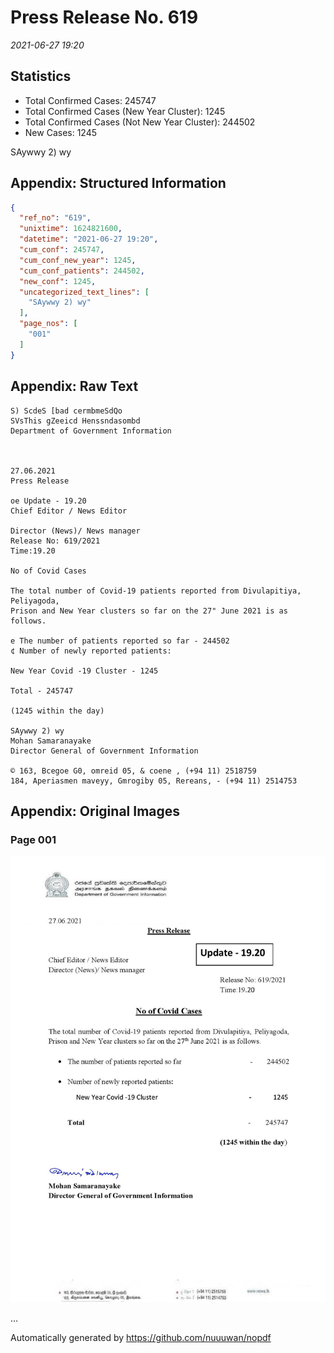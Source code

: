 
# Press Release No. 619
*2021-06-27 19:20*
## Statistics
* Total Confirmed Cases: 245747
* Total Confirmed Cases (New Year Cluster): 1245
* Total Confirmed Cases (Not New Year Cluster): 244502
* New Cases: 1245


SAywwy 2) wy

## Appendix: Structured Information
```json
{
  "ref_no": "619",
  "unixtime": 1624821600,
  "datetime": "2021-06-27 19:20",
  "cum_conf": 245747,
  "cum_conf_new_year": 1245,
  "cum_conf_patients": 244502,
  "new_conf": 1245,
  "uncategorized_text_lines": [
    "SAywwy 2) wy"
  ],
  "page_nos": [
    "001"
  ]
}
```

## Appendix: Raw Text
```text
S) ScdeS [bad cermbmeSdQo
SVsThis gZeeicd Henssndasombd
Department of Government Information

 

27.06.2021
Press Release

oe Update - 19.20
Chief Editor / News Editor

Director (News)/ News manager
Release No: 619/2021
Time:19.20

No of Covid Cases

The total number of Covid-19 patients reported from Divulapitiya, Peliyagoda,
Prison and New Year clusters so far on the 27" June 2021 is as follows.

e The number of patients reported so far - 244502
¢ Number of newly reported patients:

New Year Covid -19 Cluster - 1245

Total - 245747

(1245 within the day)

SAywwy 2) wy
Mohan Samaranayake
Director General of Government Information

© 163, Bcegoe G0, omreid 05, & coene , (+94 11) 2518759
184, Aperiasmen maveyy, Gmrogiby 05, Rereans, - (+94 11) 2514753

```

## Appendix: Original Images

### Page 001

![page_no](https://raw.githubusercontent.com/nuuuwan/nopdf_data/main/nopdf.dgigovlk.ref619.page001.jpeg)
        

...

Automatically generated by https://github.com/nuuuwan/nopdf

    
    